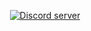 <div align="center">
  <p>
    <a href="https://discord.gg/DttJf7cdxB"><img src="https://img.shields.io/discord/222078108977594368?color=5865F2&logo=discord&logoColor=white" alt="Discord server" /></a>
  </p>
</div>
